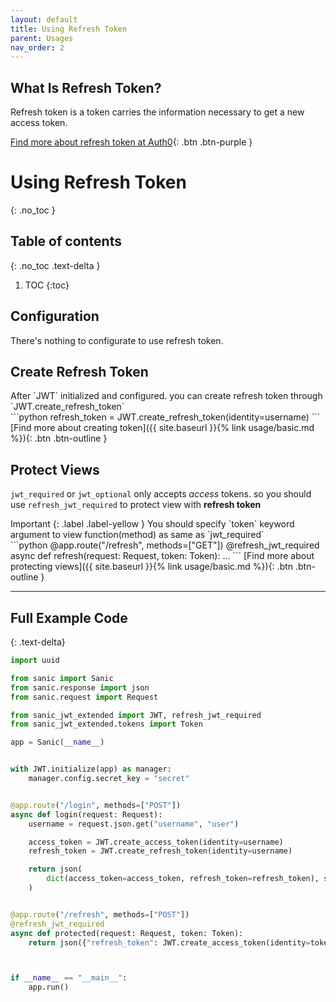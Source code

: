 ```yaml
---
layout: default
title: Using Refresh Token
parent: Usages
nav_order: 2
---
```


## What Is Refresh Token?

Refresh token is a token carries the information necessary to get a new access token.

[Find more about refresh token at Auth0](https://auth0.com/blog/refresh-tokens-what-are-they-and-when-to-use-them/){: .btn .btn-purple }

# Using Refresh Token
{: .no_toc }

## Table of contents
{: .no_toc .text-delta }

1. TOC
{:toc}


## Configuration

There's nothing to configurate to use refresh token.

## Create Refresh Token

<div class="code-example" markdown="1">
After `JWT` initialized and configured. you can create refresh token through `JWT.create_refresh_token`
</div>
```python
refresh_token = JWT.create_refresh_token(identity=username)
```
[Find more about creating token]({{ site.baseurl }}{% link usage/basic.md %}){: .btn .btn-outline }

## Protect Views

`jwt_required` or `jwt_optional` only accepts *access* tokens. so you should use `refresh_jwt_required` to protect view with **refresh token**

<div class="code-example" markdown="1">
Important
{: .label .label-yellow }
You should specify `token` keyword argument to view function(method) as same as `jwt_required`
</div>
```python
@app.route("/refresh", methods=["GET"])
@refresh_jwt_required
async def refresh(request: Request, token: Token):
    ...
```
[Find more about protecting views]({{ site.baseurl }}{% link usage/basic.md %}){: .btn .btn-outline }

---

## Full Example Code
{: .text-delta}


```python
import uuid

from sanic import Sanic
from sanic.response import json
from sanic.request import Request

from sanic_jwt_extended import JWT, refresh_jwt_required 
from sanic_jwt_extended.tokens import Token

app = Sanic(__name__)


with JWT.initialize(app) as manager:
    manager.config.secret_key = "secret"


@app.route("/login", methods=["POST"])
async def login(request: Request):
    username = request.json.get("username", "user")

    access_token = JWT.create_access_token(identity=username)
    refresh_token = JWT.create_refresh_token(identity=username)

    return json(
        dict(access_token=access_token, refresh_token=refresh_token), status=200
    )


@app.route("/refresh", methods=["POST"])
@refresh_jwt_required
async def protected(request: Request, token: Token):
    return json({"refresh_token": JWT.create_access_token(identity=token.identity)})



if __name__ == "__main__":
    app.run()
```